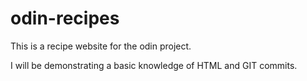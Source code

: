 # odin-recipes
This is a recipe website for the odin project.

I will be demonstrating a basic knowledge of HTML and  GIT commits. 

